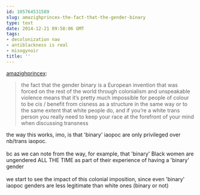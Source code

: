 ```yaml
---
id: 105764531589
slug: amazighprincex-the-fact-that-the-gender-binary
type: text
date: 2014-12-21 09:58:06 GMT
tags:
- decolonization nao
- antiblackness is real
- misogynoir
title: ''
---
```

<p><a href="http://amazighprincex.tumblr.com/post/99131174501/the-fact-that-the-gender-binary-is-a-european" class="tumblr_blog">amazighprincex</a>:</p>

<blockquote><p>the fact that the gender binary is a European invention that was forced on the rest of the world through colonialism and unspeakable violence means that it’s pretty much impossible for people of colour to be cis / benefit from cisness as a structure in the same way or to the same extent that white people do, and if you’re a white trans person you really need to keep your race at the forefront of your mind when discussing transness</p></blockquote>

<p>the way this works, imo, is that 'binary' iaopoc are only privileged over nb/trans iaopoc. <br/><br/>bc as we can note from the way, for example, that 'binary' Black women are ungendered ALL THE TIME as part of their experience of having a 'binary' gender<br/><br/>we start to see the impact of this colonial imposition, since even 'binary' iaopoc genders are less legitimate than white ones (binary or not)</p>